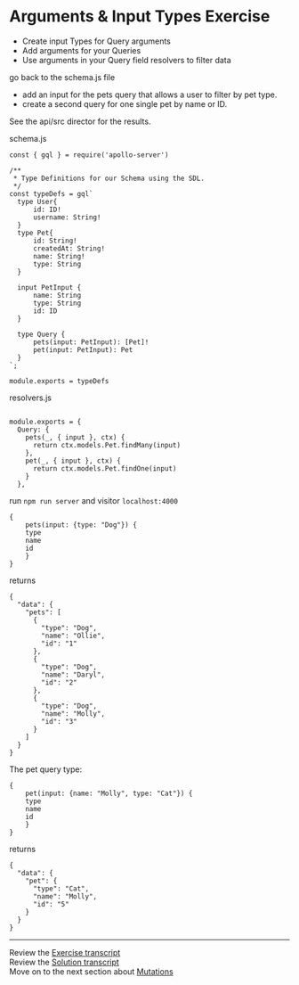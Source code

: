 # Arguments & Input Types Exercise

- Create input Types for Query arguments
- Add arguments for your Queries
- Use arguments in your Query field resolvers to filter data

go back to the schema.js file

- add an input for the pets query that allows a user to filter by pet type.
- create a second query for one single pet by name or ID.

See the api/src director for the results. 

schema.js
```
const { gql } = require('apollo-server')

/**
 * Type Definitions for our Schema using the SDL.
 */
const typeDefs = gql`
  type User{
      id: ID!
      username: String!
  }
  type Pet{
      id: String!
      createdAt: String!
      name: String!
      type: String
  }

  input PetInput {
      name: String
      type: String
      id: ID
  }

  type Query {
      pets(input: PetInput): [Pet]!
      pet(input: PetInput): Pet
  }
`;

module.exports = typeDefs
```


resolvers.js
```

module.exports = {
  Query: {
    pets(_, { input }, ctx) {
      return ctx.models.Pet.findMany(input)
    },
    pet(_, { input }, ctx) {
      return ctx.models.Pet.findOne(input)
    }
  },
```

run ```npm run server``` and visitor ```localhost:4000```

```
{
    pets(input: {type: "Dog"}) {
    type
    name
    id
    }
}
```
returns
```
{
  "data": {
    "pets": [
      {
        "type": "Dog",
        "name": "Ollie",
        "id": "1"
      },
      {
        "type": "Dog",
        "name": "Daryl",
        "id": "2"
      },
      {
        "type": "Dog",
        "name": "Molly",
        "id": "3"
      }
    ]
  }
}
```

The pet query type: 
```
{
    pet(input: {name: "Molly", type: "Cat"}) {
    type
    name
    id
    }
}
```
returns
```
{
  "data": {
    "pet": {
      "type": "Cat",
      "name": "Molly",
      "id": "5"
    }
  }
}
```


---

Review the [Exercise transcript](../05-transcripts/10-arguments-input-types-exercise.txt)  
Review the [Solution transcript](../05-transcripts/10-arguments-input-types-solutiontxt)  
Move on to the next section about [Mutations](../03-Mutations/00-mutation-types.md)